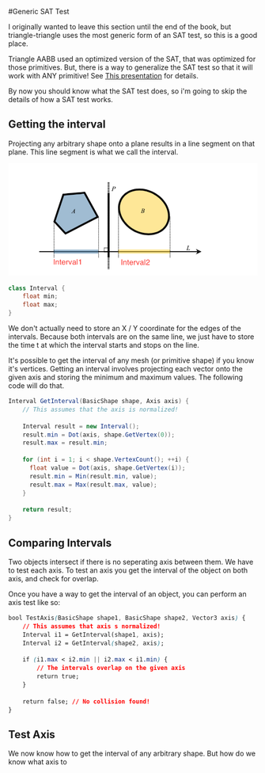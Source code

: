 #Generic SAT Test

I originally wanted to leave this section until the end of the book, but triangle-triangle uses the most generic form of an SAT test, so this is a good place.

Triangle AABB used an optimized version of the SAT, that was optimized for those primitives. But, there is a way to generalize the SAT test so that it will work with ANY primitive! See [This presentation](../Sources/GDC08_Ericson_Physics_Tutorial_SAT.ppt) for details.

By now you should know what the SAT test does, so i'm going to skip the details of how a SAT test works.

## Getting the interval

Projecting any arbitrary shape onto a plane results in a line segment on that plane. This line segment is what we call the interval.  

![Interval](sat_intervals.png)

```cs
class Interval {
    float min;
    float max;
}
```

We don't actually need to store an X / Y coordinate for the edges of the intervals. Because both intervals are on the same line, we just have to store the time t at which the interval starts and stops on the line.

It's possible to get the interval of any mesh (or primitive shape) if you know it's vertices. Getting an interval involves projecting each vector onto the given axis and storing the minimum and maximum values.  The following code will do that.

```cs
Interval GetInterval(BasicShape shape, Axis axis) {
    // This assumes that the axis is normalized!
    
    Interval result = new Interval();
    result.min = Dot(axis, shape.GetVertex(0));
    result.max = result.min;
    
    for (int i = 1; i < shape.VertexCount(); ++i) {
      float value = Dot(axis, shape.GetVertex(i));
      result.min = Min(result.min, value);
      result.max = Max(result.max, value);
    }
    
    return result;
}
```

## Comparing Intervals

Two objects intersect if there is no seperating axis between them. We have to test each axis. To test an axis you get the interval of the object on both axis, and check for overlap.

Once you have a way to get the interval of an object, you can perform an axis test like so:

```css
bool TestAxis(BasicShape shape1, BasicShape shape2, Vector3 axis) {
    // This assumes that axis s normalized!
    Interval i1 = GetInterval(shape1, axis);
    Interval i2 = GetInterval(shape2, axis);
    
    if (i1.max < i2.min || i2.max < i1.min) {
        // The intervals overlap on the given axis
        return true;
    }
    
    return false; // No collision found!
}
```

## Test Axis

We now know how to get the interval of any arbitrary shape. But how do we know what axis to